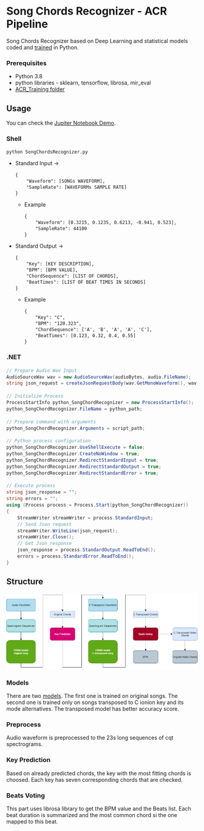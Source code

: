 # Song Chords Recognizer - ACR Pipeline

Song Chords Recognizer based on Deep Learning and statistical models coded and [trained](../ACR_Training/ReadMe.md) in Python.

### Prerequisites
 - Python 3.8
 - python libraries - sklearn, tensorflow, librosa, mir_eval
 - [ACR_Training folder](../ACR_Training/ReadMe.md)





## Usage
You can check the [Jupiter Notebook Demo](./Bachelor%20Research%20-%20Demo.ipynb).
### Shell 
```shell
python SongChordsRecognizer.py
```
 - Standard Input ->
    ```shell
    {
        "Waveform": [SONGs WAVEFORM],
        "SampleRate": [WAVEFORMs SAMPLE RATE]
    }
    ``` 
   - Example
        ```shell
        {
            "Waveform": [0.3215, 0.1235, 0.6213, -0.941, 0.523],
            "SampleRate": 44100
        }
        ```
 - Standard Output ->
    ```shell
    {
        "Key": [KEY DESCRIPTION],
        "BPM": [BPM VALUE],
        "ChordSequence": [LIST OF CHORDS],
        "BeatTimes": [LIST OF BEAT TIMES IN SECONDS]
    }
    ```
    - Example
        ```shell
        {
            "Key": "C",
            "BPM": "120.323",
            "ChordSequence": ['A', 'B', 'A', 'A', 'C'], 
            "BeatTimes": [0.123, 0.32, 0.4, 0.55]
        }
        ```


### .NET
```csharp
// Prepare Audio Wav Input
AudioSourceWav wav = new AudioSourceWav(audioBytes, audio.FileName);
string json_request = createJsonRequestBody(wav.GetMonoWaveform(), wav.SampleRate)

// Initialize Process
ProcessStartInfo python_SongChordRecognizer = new ProcessStartInfo();
python_SongChordRecognizer.FileName = python_path;

// Prepare command with arguments
python_SongChordRecognizer.Arguments = script_path;

// Python process configuration
python_SongChordRecognizer.UseShellExecute = false;
python_SongChordRecognizer.CreateNoWindow = true;
python_SongChordRecognizer.RedirectStandardInput = true;
python_SongChordRecognizer.RedirectStandardOutput = true;
python_SongChordRecognizer.RedirectStandardError = true;

// Execute process
string json_response = "";
string errors = "";
using (Process process = Process.Start(python_SongChordRecognizer))
{
    StreamWriter streamWriter = process.StandardInput;
    // Send Json request
    streamWriter.WriteLine(json_request);
    streamWriter.Close();
    // Get Json response
    json_response = process.StandardOutput.ReadToEnd();
    errors = process.StandardError.ReadToEnd();
}
```



## Structure

![ACR Pipeline](./docs/imgs/ACRPipeline.png)

### Models

There are two [models](./models/ReadMe.md). The first one is trained on original songs. The second one is trained only on songs transposed to C ionion key and its mode alternatives. The transposed model has better accuracy score.

### Preprocess

Audio waveform is preprocessed to the 23s long sequences of cqt spectrograms.

### Key Prediction

Based on already predicted chords, the key with the most fitting chords is choosed. Each key has seven corresponding chords that are checked.

### Beats Voting

This part uses librosa library to get the BPM value and the Beats list. Each beat duration is summarized and the most common chord si the one mapped to this beat.